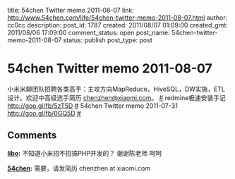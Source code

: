 title: 54chen Twitter memo 2011-08-07 
link: http://www.54chen.com/life/54chen-twitter-memo-2011-08-07.html
author: cc0cc
description: 
post_id: 1787
created: 2011/08/07 01:09:00
created_gmt: 2011/08/06 17:09:00
comment_status: open
post_name: 54chen-twitter-memo-2011-08-07
status: publish
post_type: post

# 54chen Twitter memo 2011-08-07 

小米米聊团队招聘各类高手：主攻方向MapReduce，HiveSQL，DW实施，ETL设计。欢迎中高级选手简历 [chenzhen@xiaomi.com](mailto:chenzhen@xiaomi.com)。 [#](http://twitter.com/54chen/statuses/98677562057834496) redmine极速安装手记 <http://goo.gl/fb/5zT5D> [#](http://twitter.com/54chen/statuses/98554959926263808) 54chen Twitter memo 2011-07-31 <http://goo.gl/fb/0GQ5D> [#](http://twitter.com/54chen/statuses/97484589886476288)

## Comments

**[libo](#13763 "2011-08-30 11:55:25"):** 不知道小米招不招搞PHP开发的？ 谢谢陈老师 呵呵

**[54chen](#13766 "2011-09-01 10:07:46"):** 需要，请发简历 chenzhen at xiaomi.com

